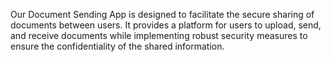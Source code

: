 Our Document Sending App is designed to facilitate the secure sharing of documents between users. It provides a platform for users to upload, send, and receive documents while implementing robust security measures to ensure the confidentiality of the shared information.
